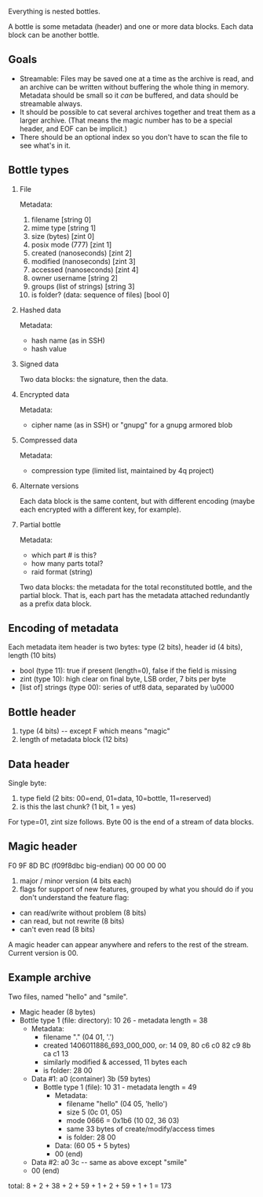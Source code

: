 
Everything is nested bottles.

A bottle is some metadata (header) and one or more data blocks. Each data block can be another bottle.

## Goals

- Streamable: Files may be saved one at a time as the archive is read, and an archive can be written without buffering the whole thing in memory. Metadata should be small so it *can* be buffered, and data should be streamable always.
- It should be possible to cat several archives together and treat them as a larger archive. (That means the magic number has to be a special header, and EOF can be implicit.)
- There should be an optional index so you don't have to scan the file to see what's in it.

## Bottle types

1. File

    Metadata:
    1. filename [string 0]
    2. mime type [string 1]
    3. size (bytes) [zint 0]
    4. posix mode (777) [zint 1]
    5. created (nanoseconds) [zint 2]
    6. modified (nanoseconds) [zint 3]
    7. accessed (nanoseconds) [zint 4]
    8. owner username [string 2]
    9. groups (list of strings) [string 3]
    10. is folder? (data: sequence of files) [bool 0]

2. Hashed data

    Metadata:
    - hash name (as in SSH)
    - hash value

3. Signed data

    Two data blocks: the signature, then the data.

4. Encrypted data

    Metadata:
    - cipher name (as in SSH) or "gnupg" for a gnupg armored blob

5. Compressed data

    Metadata:
    - compression type (limited list, maintained by 4q project)

6. Alternate versions

    Each data block is the same content, but with different encoding (maybe each encrypted with a different key, for example).

7. Partial bottle

    Metadata:
    - which part # is this?
    - how many parts total?
    - raid format (string)

    Two data blocks: the metadata for the total reconstituted bottle, and the partial block. That is, each part has the metadata attached redundantly as a prefix data block.

## Encoding of metadata

Each metadata item header is two bytes: type (2 bits), header id (4 bits), length (10 bits)

- bool (type 11): true if present (length=0), false if the field is missing
- zint (type 10): high clear on final byte, LSB order, 7 bits per byte
- [list of] strings (type 00): series of utf8 data, separated by \u0000

## Bottle header

1. type (4 bits) -- except F which means "magic"
2. length of metadata block (12 bits)

## Data header

Single byte:
1. type field (2 bits: 00=end, 01=data, 10=bottle, 11=reserved)
2. is this the last chunk? (1 bit, 1 = yes)

For type=01, zint size follows. Byte 00 is the end of a stream of data blocks.

## Magic header

F0 9F 8D BC (f09f8dbc big-endian)
00 00 00 00

1. major / minor version (4 bits each)
2. flags for support of new features, grouped by what you should do if you don't understand the feature flag:
  - can read/write without problem (8 bits)
  - can read, but not rewrite (8 bits)
  - can't even read (8 bits)

A magic header can appear anywhere and refers to the rest of the stream. Current version is 00.

## Example archive

Two files, named "hello" and "smile".

- Magic header (8 bytes)
- Bottle type 1 (file: directory): 10 26 - metadata length = 38
  - Metadata:
    - filename "." (04 01, '.')
    - created 1406011886_693_000_000, or: 14 09, 80 c6 c0 82 c9 8b ca c1 13
    - similarly modified & accessed, 11 bytes each
    - is folder: 28 00
  - Data #1: a0 (container) 3b (59 bytes)
    - Bottle type 1 (file): 10 31 - metadata length = 49
      - Metadata:
        - filename "hello" (04 05, 'hello')
        - size 5 (0c 01, 05)
        - mode 0666 = 0x1b6 (10 02, 36 03)
        - same 33 bytes of create/modify/access times
        - is folder: 28 00
      - Data: (60 05 + 5 bytes)
      - 00 (end)
  - Data #2: a0 3c -- same as above except "smile"
  - 00 (end)

total: 8 + 2 + 38 + 2 + 59 + 1 + 2 + 59 + 1 + 1 = 173
